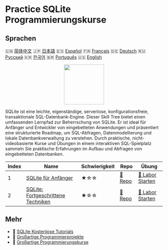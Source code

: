 # Practice SQLite Programmierungskurse

## Sprachen

🇨🇳 [简体中文](README_zh.md) 🇯🇵 [日本語](README_ja.md) 🇪🇸 [Español](README_es.md) 🇫🇷 [Français](README_fr.md) 🇩🇪 [Deutsch](README_de.md) 🇷🇺 [Русский](README_ru.md) 🇰🇷 [한국어](README_ko.md) 🇧🇷 [Português](README_pt.md) 🇺🇸 [English](README.md) 

<div align="center">
<img width="128px" src="https://file.labex.io/path/yNOqpRQSmPL4.png">
</div>

SQLite ist eine leichte, eigenständige, serverlose, konfigurationsfreie, transaktionale SQL-Datenbank-Engine. Dieser Skill Tree bietet einen umfassenden Lernpfad zur Beherrschung von SQLite. Er ist ideal für Anfänger und Entwickler von eingebetteten Anwendungen und präsentiert eine strukturierte Roadmap, um SQL-Abfragen, Datenmodellierung und lokale Datenbankverwaltung zu verstehen. Durch praktische, nicht-videobasierte Kurse und Übungen in einem interaktiven SQL-Spielplatz sammeln Sie praktische Erfahrungen im Aufbau und Abfragen von eingebetteten Datenbanken.

|   Index | Name                                                                                              | Schwierigkeit   | Repo                                                                     | Übung                                                                           |
|---------|---------------------------------------------------------------------------------------------------|-----------------|--------------------------------------------------------------------------|---------------------------------------------------------------------------------|
|       1 | [SQLite für Anfänger](https://labex.io/de/courses/sqlite-for-beginners)                           | ★☆☆             | [🔗 Repo](https://github.com/labex-labs/sqlite-for-beginners)            | [🚀 Labor Starten](https://labex.io/de/courses/sqlite-for-beginners)            |
|       2 | [SQLite: Fortgeschrittene Techniken](https://labex.io/de/courses/sqlite-intermediate-to-advanced) | ★☆☆             | [🔗 Repo](https://github.com/labex-labs/sqlite-intermediate-to-advanced) | [🚀 Labor Starten](https://labex.io/de/courses/sqlite-intermediate-to-advanced) |

## Mehr

- 🔗 [SQLite Kostenlose Tutorials](https://github.com/labex-labs/sqlite-free-tutorials)
- 🔗 [Großartige Programmierprojekte](https://github.com/labex-labs/awesome-programming-projects)
- 🔗 [Großartige Programmierungskurse](https://github.com/labex-labs/awesome-programming-courses)

